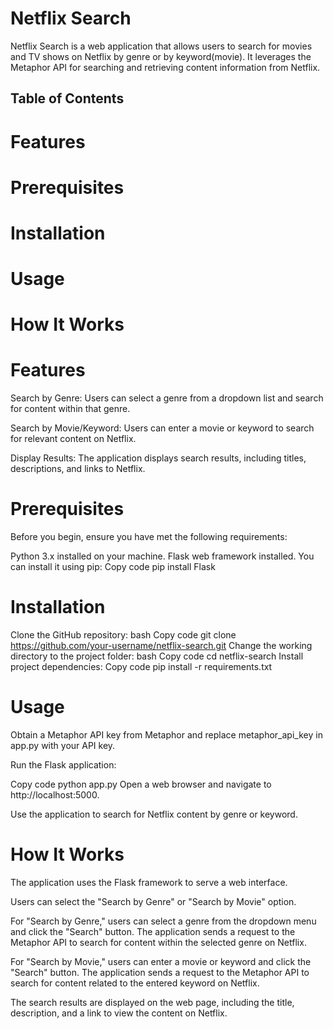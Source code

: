 # Netflix Search

Netflix Search is a web application that allows users to search for movies and TV shows on Netflix by genre or by keyword(movie). It leverages the Metaphor API for searching and retrieving content information from Netflix.

## Table of Contents

# Features

# Prerequisites

# Installation

# Usage

# How It Works

# Features

Search by Genre: Users can select a genre from a dropdown list and search for content within that genre.

Search by Movie/Keyword: Users can enter a movie or keyword to search for relevant content on Netflix.

Display Results: The application displays search results, including titles, descriptions, and links to Netflix.

# Prerequisites

Before you begin, ensure you have met the following requirements:

Python 3.x installed on your machine.
Flask web framework installed. You can install it using pip:
Copy code
pip install Flask

# Installation

Clone the GitHub repository:
bash
Copy code
git clone https://github.com/your-username/netflix-search.git
Change the working directory to the project folder:
bash
Copy code
cd netflix-search
Install project dependencies:
Copy code
pip install -r requirements.txt

# Usage

Obtain a Metaphor API key from Metaphor and replace metaphor_api_key in app.py with your API key.

Run the Flask application:

Copy code
python app.py
Open a web browser and navigate to http://localhost:5000.

Use the application to search for Netflix content by genre or keyword.

# How It Works

The application uses the Flask framework to serve a web interface.

Users can select the "Search by Genre" or "Search by Movie" option.

For "Search by Genre," users can select a genre from the dropdown menu and click the "Search" button. The application sends a request to the Metaphor API to search for content within the selected genre on Netflix.

For "Search by Movie," users can enter a movie or keyword and click the "Search" button. The application sends a request to the Metaphor API to search for content related to the entered keyword on Netflix.

The search results are displayed on the web page, including the title, description, and a link to view the content on Netflix.
